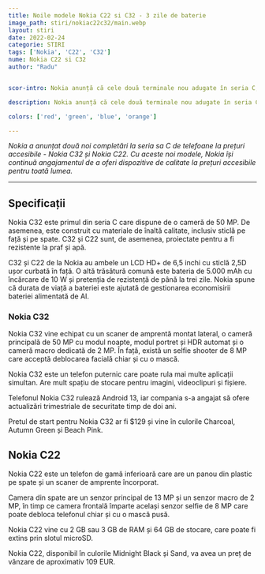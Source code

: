 ```yaml
---
title: Noile modele Nokia C22 si C32 - 3 zile de baterie 
image_path: stiri/nokiac22c32/main.webp
layout: stiri
date: 2022-02-24
categorie: STIRI
tags: ['Nokia', 'C22', 'C32']
nume: Nokia C22 si C32
author: "Radu"


scor-intro: Nokia anunță că cele două terminale nou adugate în seria C, C22 și C 32, vor avea o autonomie a bateriei de 3 zile.

description: Nokia anunță că cele două terminale nou adugate în seria C vor avea o autonomie a bateriei de 3 zile

colors: ['red', 'green', 'blue', 'orange']

---
```

_Nokia a anunțat două noi completări la seria sa C de telefoane la prețuri accesibile - Nokia C32 și Nokia C22. Cu aceste noi modele, Nokia își continuă angajamentul de a oferi dispozitive de calitate la prețuri accesibile pentru toată lumea._

---
## Specificații

Nokia C32 este primul din seria C care dispune de o cameră de 50 MP. De asemenea, este construit cu materiale de înaltă calitate, inclusiv sticlă pe față și pe spate. C32 și C22 sunt, de asemenea, proiectate pentru a fi rezistente la praf și apă.

C32 și C22 de la Nokia au ambele un LCD HD+ de 6,5 inchi cu sticlă 2,5D ușor curbată în față. O altă trăsătură comună este bateria de 5.000 mAh cu încărcare de 10 W și pretenția de rezistență de până la trei zile. Nokia spune că durata de viață a bateriei este ajutată de gestionarea economisirii bateriei alimentată de AI.

### Nokia C32

Nokia C32 vine echipat cu un scaner de amprentă montat lateral, o cameră principală de 50 MP cu modul noapte, modul portret și HDR automat și o cameră macro dedicată de 2 MP. În față, există un selfie shooter de 8 MP care acceptă deblocarea facială chiar și cu o mască.

Nokia C32 este un telefon puternic care poate rula mai multe aplicații simultan. Are mult spațiu de stocare pentru imagini, videoclipuri și fișiere.

Telefonul Nokia C32 rulează Android 13, iar compania s-a angajat să ofere actualizări trimestriale de securitate timp de doi ani.

Pretul de start pentru Nokia C32 ar fi $129 și vine în culorile Charcoal, Autumn Green și Beach Pink.

## Nokia C22

Nokia C22 este un telefon de gamă inferioară care are un panou din plastic pe spate și un scaner de amprente încorporat.

Camera din spate are un senzor principal de 13 MP și un senzor macro de 2 MP, în timp ce camera frontală împarte același senzor selfie de 8 MP care poate debloca telefonul chiar și cu o mască pusă.

Nokia C22 vine cu 2 GB sau 3 GB de RAM și 64 GB de stocare, care poate fi extins prin slotul microSD.

Nokia C22, disponibil în culorile Midnight Black și Sand, va avea un preț de vânzare de aproximativ 109 EUR.


